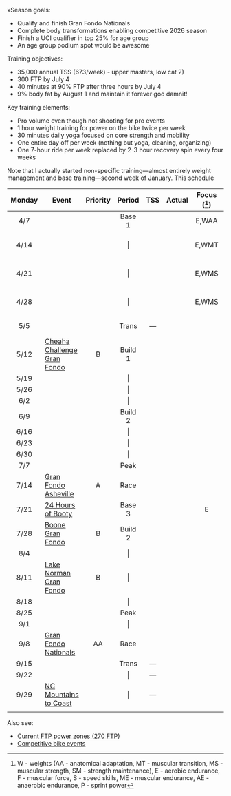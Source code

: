 xSeason goals:

- Qualify and finish Gran Fondo Nationals
- Complete body transformations enabling competitive 2026 season
- Finish a UCI qualifier in top 25% for age group
- An age group podium spot would be awesome

Training objectives:

- 35,000 annual TSS (673/week) - upper masters, low cat 2)
- 300 FTP by July 4
- 40 minutes at 90% FTP after three hours by July 4
- 9% body fat by August 1 and maintain it forever god damnit!

Key training elements:

- Pro volume even though not shooting for pro events
- 1 hour weight training for power on the bike twice per week
- 30 minutes daily yoga focused on core strength and mobility
- One entire day off per week (nothing but yoga, cleaning, organizing)
- One 7-hour ride per week replaced by 2-3 hour recovery spin every four weeks

Note that I actually started non-specific training—almost entirely weight management and base training—second week of January. This schedule

| Monday | Event                                                                                 | Priority | Period  | TSS | Actual | Focus ([^1]) | Notes                               |
| :----: | ------------------------------------------------------------------------------------- | :------: | :-----: | :-: | :----: | :----------: | ----------------------------------- |
|  4/7   |                                                                                       |          | Base 1  |     |        |    E,WAA     | late adding weights                 |
|  4/14  |                                                                                       |          |   \|    |     |        |    E,WMT     | no intensity other than weights     |
|  4/21  |                                                                                       |          |   \|    |     |        |    E,WMS     | no intensity other than weights     |
|  4/28  |                                                                                       |          |   \|    |     |        |    E,WMS     | no intensity other than weights     |
|  5/5   |                                                                                       |          |  Trans  |  —  |        |              | Gordon Graduation                   |
|  5/12  | [Cheaha Challenge Gran Fondo](https://www.cheahachallenge.com/)                       |    B     | Build 1 |     |        |              | Sanctioned, logistics training, fun |
|  5/19  |                                                                                       |          |   \|    |     |        |              |                                     |
|  5/26  |                                                                                       |          |   \|    |     |        |              |                                     |
|  6/2   |                                                                                       |          |   \|    |     |        |              |                                     |
|  6/9   |                                                                                       |          | Build 2 |     |        |              |                                     |
|  6/16  |                                                                                       |          |   \|    |     |        |              |                                     |
|  6/23  |                                                                                       |          |   \|    |     |        |              |                                     |
|  6/30  |                                                                                       |          |   \|    |     |        |              |                                     |
|  7/7   |                                                                                       |          |  Peak   |     |        |              |                                     |
|  7/14  | [Gran Fondo Asheville](https://www.granfondonationalseries.com/gran-fondo-asheville/) |    A     |  Race   |     |        |              | Sanctioned                          |
|  7/21  | [24 Hours of Booty](https://24foundation.org/24-hours-of-booty/)                      |          | Base 3  |     |        |      E       | too late to cancel                  |
|  7/28  | [Boone Gran Fondo](https://www.granfondonationalseries.com/gran-fondo-boone/)         |    B     | Build 2 |     |        |              | Sanctioned                          |
|  8/4   |                                                                                       |          |   \|    |     |        |              |                                     |
|  8/11  | [Lake Norman Gran Fondo](https://lakenormanfondo.com/)                                |    B     |   \|    |     |        |              | local                               |
|  8/18  |                                                                                       |          |   \|    |     |        |              |                                     |
|  8/25  |                                                                                       |          |  Peak   |     |        |              |                                     |
|  9/1   |                                                                                       |          |   \|    |     |        |              |                                     |
|  9/8   | [Gran Fondo Nationals](https://www.granfondonationalseries.com/gran-fondo-maryland/)  |    AA    |  Race   |     |        |              | Sanctioned                          |
|  9/15  |                                                                                       |          |  Trans  |  —  |        |              |                                     |
|  9/22  |                                                                                       |          |   \|    |  —  |        |              |                                     |
|  9/29  | [NC Mountains to Coast](https://ncsports.org/event/cyclenc_mountainstocoast_ride/)    |          |   \|    |  —  |        |              | paid, camping, week-long            |
|        |                                                                                       |          |         |     |        |              |                                     |

[^1]: W - weights (AA - anatomical adaptation, MT - muscular transition, MS - muscular strength, SM - strength maintenance), E - aerobic endurance, F - muscular force, S - speed skills, ME - muscular endurance, AE - anaerobic endurance, P - sprint power

Also see:

- [Current FTP power zones (270 FTP)](Current%20FTP%20power%20zones%20(270%20FTP).md)
- [Competitive bike events](Competitive%20bike%20events.md)